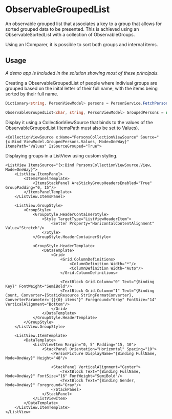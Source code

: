 # ObservableGroupedList
An observable grouped list that associates a key to a group that allows for sorted grouped data to be presented.
This is achieved using an ObservableSortedList with a collection of ObservableGroups.

Using an IComparer, it is possible to sort both groups and internal items.

## Usage
*A demo app is included in the solution showing most of these principals.*

Creating a ObservableGroupedList of people where indiviual groups are grouped based on the inital letter of their full name, with the items being sorted by their full name.
```C#
Dictionary<string, PersonViewModel> persons = PersonService.FetchPersons().ToDictionary(x => x.FullName, y => y);

ObservableGroupedList<char, string, PersonViewModel> GroupedPersons = new ObservableGroupedList<char, string, PersonViewModel>(x => x.FullName[0], persons);
```

Display it using a CollectionViewSource that binds to the values of the ObservableGroupedList (ItemsPath must also be set to Values).
```XAML
<CollectionViewSource x:Name="PersonsCollectionViewSource" Source="{x:Bind ViewModel.GroupedPersons.Values, Mode=OneWay}" ItemsPath="Values" IsSourceGrouped="True">
```
Displaying groups in a ListView using custom styling.
```XAML
<ListView ItemsSource="{x:Bind PersonsCollectionViewSource.View, Mode=OneWay}">
    <ListView.ItemsPanel>
        <ItemsPanelTemplate>
            <ItemsStackPanel AreStickyGroupHeadersEnabled="True" GroupPadding="0, 15"/>
        </ItemsPanelTemplate>
    </ListView.ItemsPanel>

    <ListView.GroupStyle>
        <GroupStyle>
            <GroupStyle.HeaderContainerStyle>
                <Style TargetType="ListViewHeaderItem">
                    <Setter Property="HorizontalContentAlignment" Value="Stretch"/>
                </Style>
            </GroupStyle.HeaderContainerStyle>

            <GroupStyle.HeaderTemplate>
                <DataTemplate>
                    <Grid>
                        <Grid.ColumnDefinitions>
                            <ColumnDefinition Width="*"/>
                            <ColumnDefinition Width="Auto"/>
                        </Grid.ColumnDefinitions>

                        <TextBlock Grid.Column="0" Text="{Binding Key}" FontWeight="SemiBold"/>
                        <TextBlock Grid.Column="1" Text="{Binding Count, Converter={StaticResource StringFormatConverter}, ConverterParameter='{}{0} items'}" Foreground="Gray" FontSize="14" VerticalAlignment="Bottom"/>
                    </Grid>
                </DataTemplate>
            </GroupStyle.HeaderTemplate>
        </GroupStyle>
    </ListView.GroupStyle>

    <ListView.ItemTemplate>
        <DataTemplate>
            <ListViewItem Margin="0, 5" Padding="15, 10">
                <StackPanel Orientation="Horizontal" Spacing="10">
                    <PersonPicture DisplayName="{Binding FullName, Mode=OneWay}" Height="48"/>

                    <StackPanel VerticalAlignment="Center">
                        <TextBlock Text="{Binding FullName, Mode=OneWay}" FontSize="16" FontWeight="SemiBold"/>
                        <TextBlock Text="{Binding Gender, Mode=OneWay}" Foreground="Gray"/>
                    </StackPanel>
                </StackPanel>
            </ListViewItem>
        </DataTemplate>
    </ListView.ItemTemplate>
</ListView>
```
